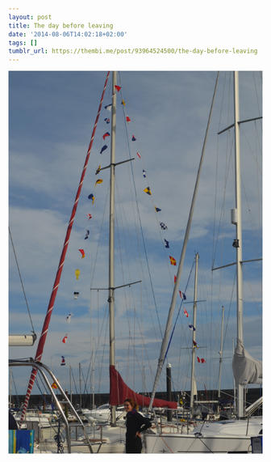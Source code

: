 ```yaml
---
layout: post
title: The day before leaving
date: '2014-08-06T14:02:18+02:00'
tags: []
tumblr_url: https://thembi.me/post/93964524500/the-day-before-leaving
---
```

 ![](/files/tumblr_n9vw3u4KcQ1tq106bo1_1280.jpg)  

